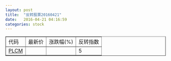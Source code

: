 ```yaml
---
layout: post
title:  "反转股票20160421"
date:   2016-04-21 04:16:59
categories: stock
---
```


<script type="text/javascript">
var stockList = []
stockList.push('gb_plcm');
</script>

<table border="1">
 <tr>
 <td>代码</td>
  <td>最新价</td>
  <td>涨跌幅(%)</td>
 <td>反转指数</td>
</tr>
  <tr id="plcm"><td><a href="http://stock.finance.sina.com.cn/usstock/quotes/PLCM.html" target="_blank">PLCM</a></td><td></td><td></td><td>5</td></tr>
</table>

